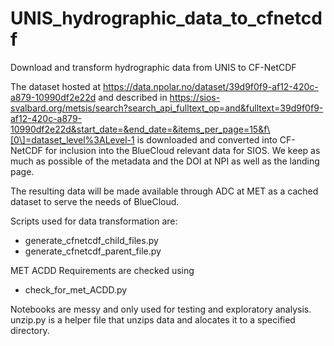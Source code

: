 # UNIS_hydrographic_data_to_cfnetcdf

Download and transform hydrographic data from UNIS to CF-NetCDF

The dataset hosted at https://data.npolar.no/dataset/39d9f0f9-af12-420c-a879-10990df2e22d and described in https://sios-svalbard.org/metsis/search?search_api_fulltext_op=and&fulltext=39d9f0f9-af12-420c-a879-10990df2e22d&start_date=&end_date=&items_per_page=15&f\[0\]=dataset_level%3ALevel-1 is downloaded and converted into CF-NetCDF for inclusion into the BlueCloud relevant data for SIOS. We keep as much as possible of the metadata and the DOI at NPI as well as the landing page.

The resulting data will be made available through ADC at MET as a cached dataset to serve the needs of BlueCloud.

Scripts used for data transformation are:
- generate_cfnetcdf_child_files.py
- generate_cfnetcdf_parent_file.py

MET ACDD Requirements are checked using
- check_for_met_ACDD.py

Notebooks are messy and only used for testing and exploratory analysis.
unzip.py is a helper file that unzips data and alocates it to a specified directory.
